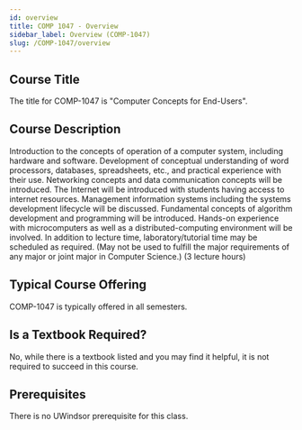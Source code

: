 ```yaml
---
id: overview
title: COMP 1047 - Overview
sidebar_label: Overview (COMP-1047)
slug: /COMP-1047/overview
---
```


## Course Title

The title for COMP-1047 is "Computer Concepts for End-Users".

## Course Description

Introduction to the concepts of operation of a computer system, including hardware and software. Development of conceptual understanding of word processors, databases, spreadsheets, etc., and practical experience with their use. Networking concepts and data communication concepts will be introduced. The Internet will be introduced with students having access to internet resources. Management information systems including the systems development lifecycle will be discussed. Fundamental concepts of algorithm development and programming will be introduced. Hands-on experience with microcomputers as well as a distributed-computing environment will be involved. In addition to lecture time, laboratory/tutorial time may be scheduled as required. (May not be used to fulfill the major requirements of any major or joint major in Computer Science.) (3 lecture hours)

## Typical Course Offering

COMP-1047 is typically offered in all semesters.

## Is a Textbook Required?

No, while there is a textbook listed and you may find it helpful, it is not required to succeed in this course.

## Prerequisites

There is no UWindsor prerequisite for this class.

